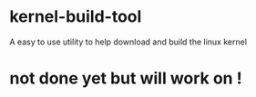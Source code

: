 # kernel-build-tool
A easy to use utility to help download and build the linux kernel 
# not done yet but will work on !
